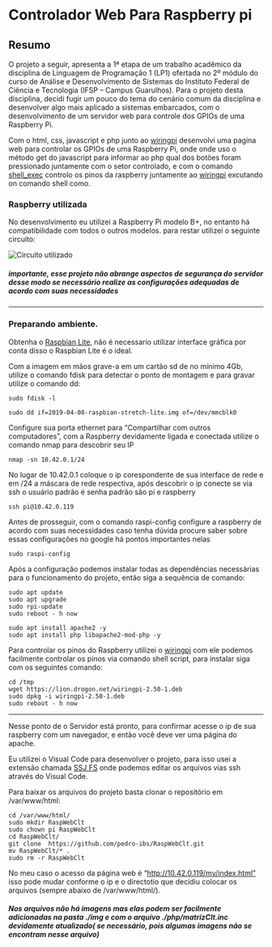 # Controlador Web Para Raspberry pi

## Resumo
O projeto a seguir, apresenta a 1ª etapa de um trabalho acadêmico da disciplina de Linguagem de Programação 1 (LP1) ofertada no 2º módulo do curso de Análise e Desenvolvimento de Sistemas do Instituto Federal de Ciência e Tecnologia (IFSP – Campus Guarulhos). Para o projeto desta disciplina, decidi fugir um pouco do tema do cenário comum da disciplina e desenvolver algo mais aplicado a sistemas embarcados, com o desenvolvimento de um servidor web para controle dos GPIOs de uma Raspberry Pi.

Com o html, css, javascript e php junto ao [wiringpi](http://wiringpi.com/) desenvolvi uma pagina web para controlar os GPIOs de uma Raspberry Pi, onde onde uso o método get do javascript para informar ao php qual dos botões foram pressionado juntamente com o setor controlado, e com o comando [shell_exec](https://www.php.net/manual/pt_BR/function.shell-exec.php) controlo os pinos da raspberry juntamente ao [wiringpi](http://wiringpi.com/) excutando on comando shell como.


### Raspberry utilizada 
No desenvolvimento eu utilizei a Raspberry Pi modelo B+, no entanto há compatibilidade com todos o outros modelos. para restar utilizei o seguinte circuito:

![Circuito utilizado](https://github.com/pedro-ibs/RaspWebClt/blob/master/Screenshot_20190428_231149.png)


##### importante, esse projeto não abrange aspectos de segurança do servidor desse modo se necessário realize as configurações adequadas  de acordo com suas necessidades

---

### Preparando ambiente.

Obtenha o [Raspbian Lite](https://www.raspberrypi.org/downloads/raspbian/), não é necessario utilizar interface gráfica por conta disso o Raspbian Lite é o ideal.

Com a imagem em mãos grave-a em um cartão sd de no mínimo 4Gb, utilize o comando fdisk para detectar o ponto de montagem e para gravar utilize o comando dd:

```
sudo fdisk -l
```
```
sudo dd if=2019-04-08-raspbian-stretch-lite.img of=/dev/mmcblk0
```

Configure sua porta ethernet para “Compartilhar com outros computadores”, com a Raspberry devidamente  ligada e conectada utilize o comando nmap para descobrir seu IP

```
nmap -sn 10.42.0.1/24
```
No lugar de 10.42.0.1 coloque o ip corespondente de sua interface de rede e em /24 a máscara de rede respectiva, após descobrir o ip conecte se via ssh o usuário padrão é senha padrão são  pi e raspberry

```
ssh pi@10.42.0.119
```

Antes de prosseguir,  com o comando raspi-config configure a raspberry de acordo com suas necessidades caso tenha dúvida procure saber sobre essas configurações no google há pontos importantes nelas
 
```
sudo raspi-config
```
Após a configuração podemos instalar todas as dependências necessárias para o funcionamento do projeto, então siga a sequência de comando:

```
sudo apt update
sudo apt upgrade
sudo rpi-update
sudo reboot - h now
```

```
sudo apt install apache2 -y
sudo apt install php libapache2-mod-php -y
```
Para controlar os pinos do Raspberry utilizei o [wiringpi](http://wiringpi.com/) com ele podemos facilmente controlar os pinos via comando shell script, para instalar siga com os seguintes comando:

```
cd /tmp
wget https://lion.drogon.net/wiringpi-2.50-1.deb
sudo dpkg -i wiringpi-2.50-1.deb
sudo reboot - h now
```
---

Nesse ponto de o Servidor está pronto, para confirmar acesse o ip de sua raspberry  com um navegador, e então você deve ver uma página do apache.

Eu utilizei o Visual Code para desenvolver o projeto, para isso usei a extensão chamada [SSJ FS](https://github.com/SchoofsKelvin/vscode-sshfs) onde podemos editar os arquivos vias ssh através do Visual Code.

Para baixar os arquivos do projeto basta clonar o repositório em /var/www/html:

```
cd /var/www/html/
sudo mkdir RaspWebClt
sudo chown pi RaspWebClt
cd RaspWebClt/
git clone  https://github.com/pedro-ibs/RaspWebClt.git
mv RaspWebClt/* .
sudo rm -r RaspWebClt
```

No meu caso o acesso da página web é “http://10.42.0.119/my/index.html”  isso pode mudar conforme o ip e o directotio que decidiu colocar os arquivos (sempre abaixo de  /var/www/html/).

##### Nos arquivos não há imagens mas elas podem ser facilmente adicionadas na pasta ./img e com o arquivo ./php/matrizClt.inc devidamente atualizado( se necessário, pois algumas imagens não se encontram nesse arquivo)


